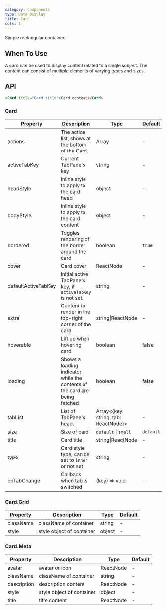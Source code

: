 ```yaml
---
category: Components
type: Data Display
title: Card
cols: 1
---
```


Simple rectangular container.

## When To Use

A card can be used to display content related to a single subject. The content can consist of multiple elements of varying types and sizes.

## API

```html
<Card title="Card title">Card content</Card>
```

### Card

| Property | Description | Type | Default |
| -------- | ----------- | ---- | ------- |
| actions | The action list, shows at the bottom of the Card. | Array<ReactNode> | - |
| activeTabKey | Current TabPane's key | string | - |
| headStyle | Inline style to apply to the card head | object | - |
| bodyStyle | Inline style to apply to the card content | object | - |
| bordered | Toggles rendering of the border around the card | boolean | `true` |
| cover | Card cover | ReactNode | - |
| defaultActiveTabKey | Initial active TabPane's key, if `activeTabKey` is not set. | string | - |
| extra | Content to render in the top-right corner of the card | string\|ReactNode | - |
| hoverable | Lift up when hovering card | boolean | false |
| loading | Shows a loading indicator while the contents of the card are being fetched | boolean | false |
| tabList | List of TabPane's head. | Array&lt;{key: string, tab: ReactNode}> | - |
| size | Size of card | `default` \| `small` | `default` |
| title | Card title | string\|ReactNode | - |
| type | Card style type, can be set to `inner` or not set | string | - |
| onTabChange | Callback when tab is switched | (key) => void | - |

### Card.Grid

| Property | Description | Type | Default |
| -------- | ----------- | ---- | ------- |
| className | className of container | string | - |
| style | style object of container | object | - |

### Card.Meta

| Property | Description | Type | Default |
| -------- | ----------- | ---- | ------- |
| avatar | avatar or icon | ReactNode | - |
| className | className of container | string | - |
| description | description content | ReactNode | - |
| style | style object of container | object | - |
| title | title content | ReactNode | - |
